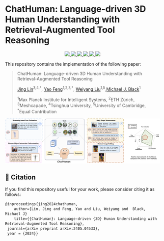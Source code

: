 # **ChatHuman: Language-driven 3D Human Understanding with Retrieval-Augmented Tool Reasoning**

<p align="center">
  <a href='https://arxiv.org/abs/2405.04533'>
    <img src='https://img.shields.io/badge/Arxiv-2405.04533-A42C25?style=flat&logo=arXiv&logoColor=A42C25'>
  </a>
  <a href='https://arxiv.org/abs/2405.04533pdf'>
    <img src='https://img.shields.io/badge/Paper-PDF-yellow?style=flat&logo=arXiv&logoColor=yellow'>
  </a>
  <a href='https://chathuman.github.io'>
  <img src='https://img.shields.io/badge/Project-Page-pink?style=flat&logo=Google%20chrome&logoColor=pink'>
  </a>
  <a href='https://youtu.be/0a0ZYJgzdWE'>
  <img src='https://img.shields.io/badge/YouTube-Video-EA3323?style=flat&logo=youtube&logoColor=EA3323'>
  </a>
  <a href='https://github.com/linjing7/ChatHuman'>
    <img src='https://img.shields.io/badge/GitHub-Code-black?style=flat&logo=github&logoColor=white'>
  </a>
  <a href="" target='_blank'>
    <img src="https://visitor-badge.laobi.icu/badge?page_id=linjing7.ChatHuman&left_color=gray&right_color=orange">
  </a>
</p>

This repository contains the implementation of the following paper:

> ChatHuman: Language-driven 3D Human Understanding with Retrieval-Augmented Tool Reasoning
> 
> [Jing Lin](https://jinglin7.github.io/)<sup>3,4,\*</sup>, [Yao Feng](https://scholar.google.com/citations?user=wNQQhSIAAAAJ&hl=en)<sup>1,2,3,\*</sup>, [Weiyang Liu](https://wyliu.com/)<sup>1,5</sup>,[Michael J. Black](https://ps.is.mpg.de/person/black)<sup>1</sup>
>
> <sup>1</sup>Max Planck Institute for Intelligent Systems, <sup>2</sup>ETH Zürich, <sup>3</sup>Meshcapade, <sup>4</sup>Tsinghua University, <sup>5</sup>University of Cambridge, <sup>*</sup>Equal Contribution

![teaser](images/teaser.jpeg)

## 🤝 Citation  

If you find this repository useful for your work, please consider citing it as follows:

```  
@inproceedings{jing2024chathuman,
    author={Lin, Jing and Feng, Yao and Liu, Weiyang and  Black, Michael J}
    title={{ChatHuman}: Language-driven {3D} Human Understanding with Retrieval-Augmented Tool Reasoning},
 journal={arXiv preprint arXiv:2405.04533},
 year = {2024}}
```
